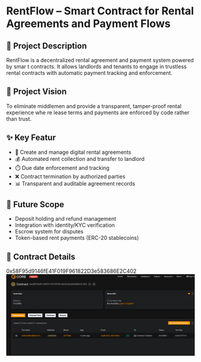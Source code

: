 # RentFlow – Smart Contract for Rental Agreements and Payment Flows

## 📄 Project   Description

RentFlow is a decentralized rental agreement and payment system powered by smar t contracts. It allows landlords and tenants to engage in trustless rental contracts with automatic payment tracking and enforcement.    

## 🎯 Project Vision

To eliminate middlemen and provide a transparent, tamper-proof rental experience whe   re lease terms and payments are enforced by code rather than trust.
       
## ✨ Key Featur

- 🏡 Create and manage digital rental agreements
- 💰 Automated rent collection and transfer to landlord
- ⏱️ Due date enforcement and tracking
- ❌ Contract termination by authorized parties
- 📊 Transparent and auditable agreement records

## 🔮 Future Scope

- Deposit holding and refund management
- Integration with identity/KYC verification
- Escrow system for disputes
- Token-based rent payments (ERC-20 stablecoins)

## 📜 Contract Details
0x58F95d9146fE41F019F961822D3e583686E2C402
![alt text](image.png)
